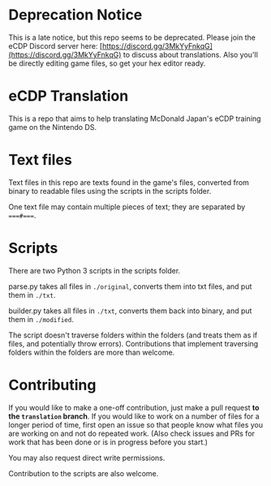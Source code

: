 # Deprecation Notice
This is a late notice, but this repo seems to be deprecated. Please join the eCDP Discord server here: [https://discord.gg/3MkYyFnkqG](https://discord.gg/3MkYyFnkqG) to discuss about translations. Also you'll be directly editing game files, so get your hex editor ready.

# eCDP Translation
This is a repo that aims to help translating McDonald Japan's eCDP training game on the Nintendo DS.

# Text files
Text files in this repo are texts found in the game's files, converted from binary to readable files using the scripts in the scripts folder.

One text file may contain multiple pieces of text; they are separated by `===#===`.

# Scripts
There are two Python 3 scripts in the scripts folder.

parse.py takes all files in `./original`, converts them into txt files, and put them in `./txt`.

builder.py takes all files in `./txt`, converts them back into binary, and put them in `./modified`.

The script doesn't traverse folders within the folders (and treats them as if files, and potentially throw errors). Contributions that implement traversing folders within the folders are more than welcome.

# Contributing
If you would like to make a one-off contribution, just make a pull request **to the `translation` branch**. If you would like to work on a number of files for a longer period of time, first open an issue so that people know what files you are working on and not do repeated work. (Also check issues and PRs for work that has been done or is in progress before you start.)

You may also request direct write permissions.

Contribution to the scripts are also welcome.
